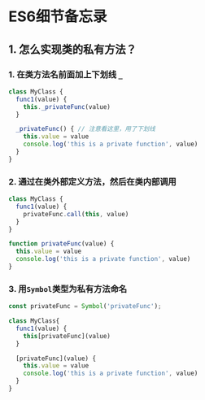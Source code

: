# ES6细节备忘录

## 1. 怎么实现类的私有方法？
### 1. 在类方法名前面加上下划线 `_`
```js
class MyClass {
  func1(value) {
    this._privateFunc(value)
  }

  _privateFunc() { // 注意看这里，用了下划线
    this.value = value
    console.log('this is a private function', value)
  }
}
```
### 2. 通过在类外部定义方法，然后在类内部调用
```js
class MyClass {
  func1(value) {
    privateFunc.call(this, value)
  }
}

function privateFunc(value) {
  this.value = value
  console.log('this is a private function', value)
}
```
### 3. 用`Symbol`类型为私有方法命名
```js
const privateFunc = Symbol('privateFunc');

class MyClass{
  func1(value) {
    this[privateFunc](value)
  }

  [privateFunc](value) {
    this.value = value
    console.log('this is a private function', value)
  }
}
```
